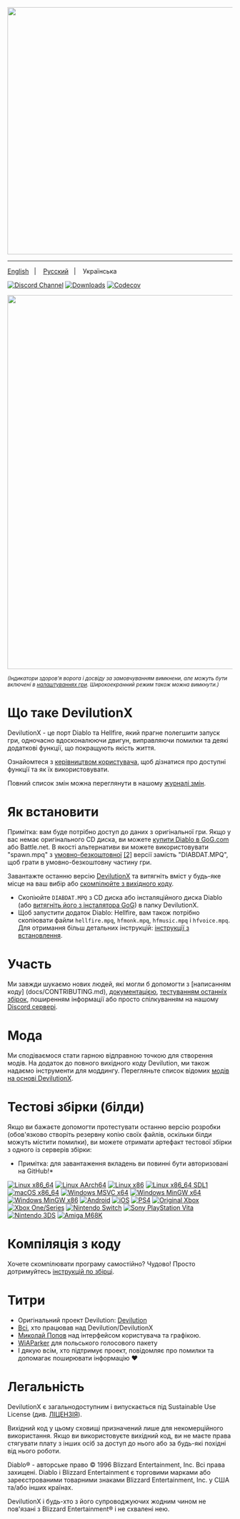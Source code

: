 <p align="center">
<img width="554" src="https://user-images.githubusercontent.com/204594/113575181-c946a400-961d-11eb-8347-a8829fa3830c.png">
</p>

---

<a href="README.md">English</a>
&nbsp;&nbsp;| &nbsp;&nbsp;
<a href="README-ru.md">Русский</a>
&nbsp;&nbsp;| &nbsp;&nbsp;
Українська

[![Discord Channel](https://img.shields.io/discord/518540764754608128?color=%237289DA&logo=discord&logoColor=%23FFFFFF)](https://discord.gg/devilutionx)
[![Downloads](https://img.shields.io/github/downloads/diasurgical/devilutionX/total.svg)](https://github.com/diasurgical/devilutionX/releases/latest)
[![Codecov](https://codecov.io/gh/diasurgical/devilutionX/branch/master/graph/badge.svg)](https://codecov.io/gh/diasurgical/devilutionX)

<p align="center">
<img width="838" src="https://github.com/user-attachments/assets/bf3f7f0d-7319-45a6-9615-94537198b3da">
</p>

<sub>*(Індикатори здоров'я ворога і досвіду за замовчуванням вимкнени, але можуть бути включені в [налаштуваннях гри](https://github.com/diasurgical/devilutionX/wiki/DevilutionX-diablo.ini-configuration-guide). Широкоекранний режим також можна вимкнути.)*</sub>

# Що таке DevilutionX

DevilutionX - це порт Diablo та Hellfire, який прагне полегшити запуск гри, одночасно вдосконалюючи двигун, виправляючи помилки та деякі додаткові функції, що покращують якість життя.

Ознайомтеся з [керівництвом користувача](https://github.com/diasurgical/devilutionX/wiki), щоб дізнатися про доступні функції та як їх використовувати.

Повний список змін можна переглянути в нашому [журналі змін](docs/CHANGELOG.MD).

# Як встановити

Примітка: вам буде потрібно доступ до даних з оригінальної гри. Якщо у вас немає оригінального CD диска, ви можете [купити Diablo в GoG.com](https://www.gog.com/game/diablo) або Battle.net. В якості альтернативи ви можете використовувати "spawn.mpq" з [умовно-безкоштовної](https://github.com/diasurgical/devilutionx-assets/releases/latest/download/spawn.mpq) [[2]](http://ftp.blizzard.com/pub/demos/diablosw.exe) версії замість "DIABDAT.MPQ", щоб грати в умовно-безкоштовну частину гри.

Завантажте останню версію [DevilutionX](https://github.com/diasurgical/devilutionX/releases/latest) та витягніть вміст у будь-яке місце на ваш вибір або [скомпілюйте з вихідного коду](#building-from-source).

- Скопіюйте `DIABDAT.MPQ` з CD диска або інсталяційного диска Diablo (або [витягніть його з інсталятора GoG](https://github.com/diasurgical/devilutionX/wiki/Extracting-MPQs-from-the-GoG-installer)) в папку DevilutionX.
- Щоб запустити додаток Diablo: Hellfire, вам також потрібно скопіювати файли `hellfire.mpq`, `hfmonk.mpq`, `hfmusic.mpq` і `hfvoice.mpq`.
Для отримання більш детальних інструкцій: [інструкції з встановлення](./docs/installing.md).

# Участь

Ми завжди шукаємо нових людей, які могли б допомогти з [написанням коду] (docs/CONTRIBUTING.md), [документацією](https://github.com/diasurgical/devilutionX/wiki), [тестуванням останніх збірок](#test-builds), поширенням інформації або просто спілкуванням на нашому [Discord сервері](https://discord.gg/devilutionx).

# Мода

Ми сподіваємося стати гарною відправною точкою для створення модів. На додаток до повного вихідного коду Devilution, ми також надаємо інструменти для моддингу. Перегляньте список відомих [модів на основі DevilutionX](https://github.com/diasurgical/devilutionX/wiki/Mods).

# Тестові збірки (білди)

Якщо ви бажаєте допомогти протестувати останню версію розробки (обов'язково створіть резервну копію своїх файлів, оскільки білди можуть містити помилки), ви можете отримати артефакт тестової збірки з одного із серверів збірки:

* Примітка: для завантаження вкладень ви повинні бути авторизовані на GitHub!*

[![Linux x86_64](https://github.com/diasurgical/devilutionX/actions/workflows/Linux_x86_64.yml/badge.svg)](https://github.com/diasurgical/devilutionX/actions/workflows/Linux_x86_64.yml?query=branch%3Amaster)
[![Linux AArch64](https://github.com/diasurgical/devilutionX/actions/workflows/Linux_aarch64.yml/badge.svg)](https://github.com/diasurgical/devilutionX/actions/workflows/Linux_aarch64.yml?query=branch%3Amaster)
[![Linux x86](https://github.com/diasurgical/devilutionX/actions/workflows/Linux_x86.yml/badge.svg)](https://github.com/diasurgical/devilutionX/actions/workflows/Linux_x86.yml?query=branch%3Amaster)
[![Linux x86_64 SDL1](https://github.com/diasurgical/devilutionX/actions/workflows/Linux_x86_64_SDL1.yml/badge.svg)](https://github.com/diasurgical/devilutionX/actions/workflows/Linux_x86_64_SDL1.yml?query=branch%3Amaster)
[![macOS x86_64](https://github.com/diasurgical/devilutionX/actions/workflows/macOS_x86_64.yml/badge.svg)](https://github.com/diasurgical/devilutionX/actions/workflows/macOS_x86_64.yml?query=branch%3Amaster)
[![Windows MSVC x64](https://github.com/diasurgical/devilutionX/actions/workflows/Windows_MSVC_x64.yml/badge.svg)](https://github.com/diasurgical/devilutionX/actions/workflows/Windows_MSVC_x64.yml?query=branch%3Amaster)
[![Windows MinGW x64](https://github.com/diasurgical/devilutionX/actions/workflows/Windows_MinGW_x64.yml/badge.svg)](https://github.com/diasurgical/devilutionX/actions/workflows/Windows_MinGW_x64.yml?query=branch%3Amaster)
[![Windows MinGW x86](https://github.com/diasurgical/devilutionX/actions/workflows/Windows_MinGW_x86.yml/badge.svg)](https://github.com/diasurgical/devilutionX/actions/workflows/Windows_MinGW_x86.yml?query=branch%3Amaster)
[![Android](https://github.com/diasurgical/devilutionX/actions/workflows/Android.yml/badge.svg)](https://github.com/diasurgical/devilutionX/actions/workflows/Android.yml?query=branch%3Amaster)
[![iOS](https://github.com/diasurgical/devilutionX/actions/workflows/iOS.yml/badge.svg)](https://github.com/diasurgical/devilutionX/actions/workflows/iOS.yml?query=branch%3Amaster)
[![PS4](https://github.com/diasurgical/devilutionX/actions/workflows/PS4.yml/badge.svg)](https://github.com/diasurgical/devilutionX/actions/workflows/PS4.yml?query=branch%3Amaster)
[![Original Xbox](https://github.com/diasurgical/devilutionX/actions/workflows/xbox_nxdk.yml/badge.svg)](https://github.com/diasurgical/devilutionX/actions/workflows/xbox_nxdk.yml?query=branch%3Amaster)
[![Xbox One/Series](https://github.com/diasurgical/devilutionX/actions/workflows/xbox_one.yml/badge.svg)](https://github.com/diasurgical/devilutionX/actions/workflows/xbox_one.yml?query=branch%3Amaster)
[![Nintendo Switch](https://github.com/diasurgical/devilutionX/actions/workflows/switch.yml/badge.svg)](https://github.com/diasurgical/devilutionX/actions/workflows/switch.yml)
[![Sony PlayStation Vita](https://github.com/diasurgical/devilutionX/actions/workflows/vita.yml/badge.svg)](https://github.com/diasurgical/devilutionX/actions/workflows/vita.yml)
[![Nintendo 3DS](https://github.com/diasurgical/devilutionX/actions/workflows/3ds.yml/badge.svg)](https://github.com/diasurgical/devilutionX/actions/workflows/3ds.yml)
[![Amiga M68K](https://github.com/diasurgical/devilutionX/actions/workflows/amiga-m68k.yml/badge.svg)](https://github.com/diasurgical/devilutionX/actions/workflows/amiga-m68k.yml)

# Компіляція з коду

Хочете скомпілювати програму самостійно? Чудово! Просто дотримуйтесь [інструкцій по збірці](./docs/building.md).

# Титри

- Оригінальний проект Devilution: [Devilution](https://github.com/diasurgical/devilution#credits)
- [Всі](https://github.com/diasurgical/devilutionX/graphs/contributors), хто працював над Devilution/DevilutionX
- [Миколай Попов](https://www.instagram.com/nikolaypopovz/) над інтерфейсом користувача та графікою.
- [WiAParker](https://wiaparker.pl/projekty/diablo-hellfire/) для польського голосового пакету
- І дякую всім, хто підтримує проект, повідомляє про помилки та допомагає поширювати інформацію ❤️

# Легальність

DevilutionX є загальнодоступним і випускається під Sustainable Use License (див. [ЛІЦЕНЗІЯ](LICENSE.md)).

Вихідний код у цьому сховищі призначений лише для некомерційного використання. Якщо ви використовуєте вихідний код, ви не маєте права стягувати плату з інших осіб за доступ до нього або за будь-які похідні від нього роботи.

Diablo® - авторське право © 1996 Blizzard Entertainment, Inc. Всі права захищені. Diablo і Blizzard Entertainment є торговими марками або зареєстрованими товарними знаками Blizzard Entertainment, Inc. у США та/або інших країнах.

DevilutionX і будь-хто з його супроводжуючих жодним чином не пов'язані з Blizzard Entertainment® і не схвалені нею.
